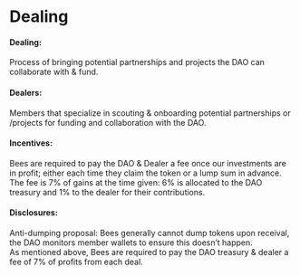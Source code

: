 # Dealing

#### Dealing:

Process of bringing potential partnerships and projects the DAO can collaborate with & fund.

#### Dealers:

Members that specialize in scouting & onboarding potential partnerships or /projects for funding and collaboration with the DAO.

#### Incentives:

Bees are required to pay the DAO & Dealer a fee once our investments are in profit; either each time they claim the token or a lump sum in advance. The fee is 7% of gains at the time given: 6% is allocated to the DAO treasury and 1% to the dealer for their contributions.

#### Disclosures:

Anti-dumping proposal: Bees generally cannot dump tokens upon receival, the DAO monitors member wallets to ensure this doesn’t happen.\
As mentioned above, Bees are required to pay the DAO treasury & dealer a fee of 7% of profits from each deal.

####



####



####



####



####



####



####



####



####



####

